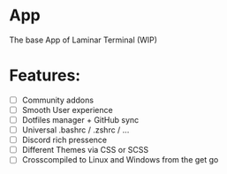 # App
The base App of Laminar Terminal (WIP)

# Features:

- [ ] Community addons
- [ ] Smooth User experience
- [ ] Dotfiles manager + GitHub sync
- [ ] Universal .bashrc / .zshrc / ...
- [ ] Discord rich pressence
- [ ] Different Themes via CSS or SCSS
- [ ] Crosscompiled to Linux and Windows from the get go
